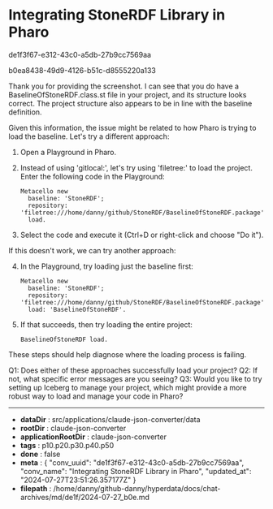 # Integrating StoneRDF Library in Pharo

de1f3f67-e312-43c0-a5db-27b9cc7569aa

b0ea8438-49d9-4126-b51c-d8555220a133

 Thank you for providing the screenshot. I can see that you do have a BaselineOfStoneRDF.class.st file in your project, and its structure looks correct. The project structure also appears to be in line with the baseline definition.

Given this information, the issue might be related to how Pharo is trying to load the baseline. Let's try a different approach:

1. Open a Playground in Pharo.

2. Instead of using 'gitlocal:', let's try using 'filetree:' to load the project. Enter the following code in the Playground:

   ```smalltalk
   Metacello new
     baseline: 'StoneRDF';
     repository: 'filetree:///home/danny/github/StoneRDF/BaselineOfStoneRDF.package';
     load.
   ```

3. Select the code and execute it (Ctrl+D or right-click and choose "Do it").

If this doesn't work, we can try another approach:

4. In the Playground, try loading just the baseline first:

   ```smalltalk
   Metacello new
     baseline: 'StoneRDF';
     repository: 'filetree:///home/danny/github/StoneRDF/BaselineOfStoneRDF.package';
     load: 'BaselineOfStoneRDF'.
   ```

5. If that succeeds, then try loading the entire project:

   ```smalltalk
   BaselineOfStoneRDF load.
   ```

These steps should help diagnose where the loading process is failing.

Q1: Does either of these approaches successfully load your project?
Q2: If not, what specific error messages are you seeing?
Q3: Would you like to try setting up Iceberg to manage your project, which might provide a more robust way to load and manage your code in Pharo?

---

* **dataDir** : src/applications/claude-json-converter/data
* **rootDir** : claude-json-converter
* **applicationRootDir** : claude-json-converter
* **tags** : p10.p20.p30.p40.p50
* **done** : false
* **meta** : {
  "conv_uuid": "de1f3f67-e312-43c0-a5db-27b9cc7569aa",
  "conv_name": "Integrating StoneRDF Library in Pharo",
  "updated_at": "2024-07-27T23:51:26.357177Z"
}
* **filepath** : /home/danny/github-danny/hyperdata/docs/chat-archives/md/de1f/2024-07-27_b0e.md